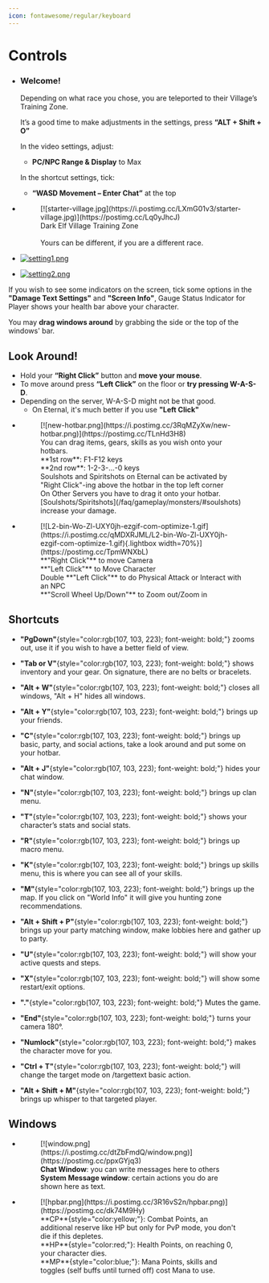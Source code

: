 ```yaml
---
icon: fontawesome/regular/keyboard
---
```


# Controls
<div class="grid cards" markdown>

- ### Welcome!

    Depending on what race you chose, you are teleported to their Village’s Training Zone. 

    It’s a good time to make adjustments in the settings, press **“ALT + Shift + O”**

    In the video settings, adjust:

    - __PC/NPC Range & Display__ to Max

    In the shortcut settings, tick:

    - __“WASD Movement – Enter Chat”__ at the top

- <figure span="markdown">
    [![starter-village.jpg](https://i.postimg.cc/LXmG01v3/starter-village.jpg)](https://postimg.cc/Lq0yJhcJ)
    <figcaption>Dark Elf Village Training Zone <br> <br> Yours can be different, if you are a different race.</figcaption>
    </figure>

- [![setting1.png](https://i.postimg.cc/s2NFNXQB/setting1.png)](https://postimg.cc/1gwYgyKP)

- [![setting2.png](https://i.postimg.cc/Qxk2rSKZ/setting2.png)](https://postimg.cc/F7zWyyxT)

</div>

If you wish to see some indicators on the screen, tick some options in the __"Damage Text Settings"__ and __"Screen Info"__, Gauge Status Indicator for Player shows your health bar above your character.

You may __drag windows around__ by grabbing the side or the top of the windows' bar.

## Look Around!

- Hold your **“Right Click”** button and **move your mouse**.
- To move around press **“Left Click”** on the floor or **try pressing W-A-S-D**.
- Depending on the server, W-A-S-D might not be that good.
    - On Eternal, it's much better if you use **"Left Click"**

<div class="grid cards" markdown>

- <figure markdown>
    [![new-hotbar.png](https://i.postimg.cc/3RqMZyXw/new-hotbar.png)](https://postimg.cc/TLnHd3H8)
    <figcaption>You can drag items, gears, skills as you wish onto your hotbars. </figcaption>
    <figcaption>**1st row**: F1-F12 keys <br> **2nd row**: 1-2-3-...-0 keys</figcaption>
    <figcaption>Soulshots and Spiritshots on Eternal can be activated by "Right Click"-ing above the hotbar in the top left corner <br> On Other Servers you have to drag it onto your hotbar. [Soulshots/Spiritshots](/faq/gameplay/monsters/#soulshots) increase your damage.</figcaption>
    </figure>


- <figure markdown>
    [![L2-bin-Wo-Zl-UXY0jh-ezgif-com-optimize-1.gif](https://i.postimg.cc/qMDXRJML/L2-bin-Wo-Zl-UXY0jh-ezgif-com-optimize-1.gif){.lightbox width=70%}](https://postimg.cc/TpmWNXbL)
    <figcaption>**"Right Click"** to move Camera <br> **"Left Click"** to Move Character <br> </figcaption>
    <figcaption>Double **"Left Click"** to do Physical Attack or Interact with an NPC</figcaption>
    <figcaption>**"Scroll Wheel Up/Down"** to Zoom out/Zoom in </figcaption>
    </figure>

</div>

## Shortcuts

- **"PgDown"**{style="color:rgb(107, 103, 223); font-weight: bold;"} zooms out, use it if you wish to have a better field of view.

- **"Tab or V"**{style="color:rgb(107, 103, 223); font-weight: bold;"} shows inventory and your gear. On signature, there are no belts or bracelets.

- **"Alt + W"**{style="color:rgb(107, 103, 223); font-weight: bold;"} closes all windows, "Alt + H" hides all windows.

- **"Alt + Y"**{style="color:rgb(107, 103, 223); font-weight: bold;"} brings up your friends.

- **"C"**{style="color:rgb(107, 103, 223); font-weight: bold;"} brings up basic, party, and social actions, take a look around and put some on your hotbar.

- **"Alt + J"**{style="color:rgb(107, 103, 223); font-weight: bold;"} hides your chat window.

- **"N"**{style="color:rgb(107, 103, 223); font-weight: bold;"} brings up clan menu.

- **"T"**{style="color:rgb(107, 103, 223); font-weight: bold;"} shows your character’s stats and social stats.

- **"R"**{style="color:rgb(107, 103, 223); font-weight: bold;"} brings up macro menu.

- **"K"**{style="color:rgb(107, 103, 223); font-weight: bold;"} brings up skills menu, this is where you can see all of your skills.

- **"M"**{style="color:rgb(107, 103, 223); font-weight: bold;"} brings up the map. If you click on "World Info" it will give you hunting zone recommendations.

- **"Alt + Shift + P"**{style="color:rgb(107, 103, 223); font-weight: bold;"} brings up your party matching window, make lobbies here and gather up to party.

- **"U"**{style="color:rgb(107, 103, 223); font-weight: bold;"} will show your active quests and steps.

- **"X"**{style="color:rgb(107, 103, 223); font-weight: bold;"} will show some restart/exit options.

- **"."**{style="color:rgb(107, 103, 223); font-weight: bold;"} Mutes the game.

- **"End"**{style="color:rgb(107, 103, 223); font-weight: bold;"} turns your camera 180°.

- **"Numlock"**{style="color:rgb(107, 103, 223); font-weight: bold;"} makes the character move for you.

- **"Ctrl + T"**{style="color:rgb(107, 103, 223); font-weight: bold;"} will change the target mode on /targettext basic action.

- **"Alt + Shift + M"**{style="color:rgb(107, 103, 223); font-weight: bold;"} brings up whisper to that targeted player.

## Windows

<div class="grid cards" markdown>

- <figure markdown>
    [![window.png](https://i.postimg.cc/dtZbFmdQ/window.png)](https://postimg.cc/ppxGYjq3)
    <figcaption><strong>Chat Window</strong>: you can write messages here to others <br> 
    <strong>System Message window</strong>: certain actions you do are shown here as text.</figcaption>
- <figure markdown>
    [![hpbar.png](https://i.postimg.cc/3R16vS2n/hpbar.png)](https://postimg.cc/dk74M9Hy)
    <figcaption>**CP**{style="color:yellow;"}: Combat Points, an additional reserve like HP but only for PvP mode, you don't die if this depletes.</figcaption>
    <figcaption>**HP**{style="color:red;"}: Health Points, on reaching 0, your character dies.</figcaption>
    <figcaption>**MP**{style="color:blue;"}: Mana Points, skills and toggles (self buffs until turned off) cost Mana to use.</figcaption>
    </figure>
</figure>

</div>